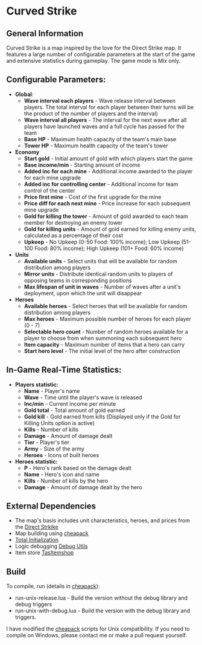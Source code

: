 # Curved Strike

## General Information

Curved Strike is a map inspired by the love for the Direct Strike map. It features a large number of configurable parameters at the start of the game and extensive statistics during gameplay. The game mode is Mix only.

## Configurable Parameters:
- **Global**:
   - **Wave interval each players** - Wave release interval between players. The total interval for each player between their turns will be the product of the number of players and the interval)
   - **Wave interval all players** - The interval for the next wave after all players have launched waves and a full cycle has passed for the team
   - **Base HP** - Maximum health capacity of the team's main base
   - **Tower HP** - Maximum health capacity of the team's tower
- **Economy**
   - **Start gold** - Initial amount of gold with which players start the game
   - **Base income/min** - Starting amount of income
   - **Added inc for each mine** - Additional income awarded to the player for each mine upgrade
   - **Added inc for controlling center** - Additional income for team control of the center
   - **Price first mine** - Cost of the first upgrade for the mine
   - **Price diff for each next mine** - Price increase for each subsequent mine upgrade
   - **Gold for killing the tower** - Amount of gold awarded to each team member for destroying an enemy tower
   - **Gold for killing units** - Amount of gold earned for killing enemy units, calculated as a percentage of their cost
   - **Upkeep** - No Upkeep (0-50 Food: 100% income); Low Upkeep (51-100 Food: 80% income); High Upkeep (101+ Food: 60% income)
- **Units**
   - **Available units** - Select units that will be available for random distribution among players
   - **Mirror units** - Distribute identical random units to players of opposing teams in corresponding positions
   - **Max lifespan of unit in waves** - Number of waves after a unit's deployment, upon which the unit will disappear
- **Heroes**
   - **Available heroes** - Select heroes that will be available for random distribution among players
   - **Max heroes** - Maximum possible number of heroes for each player (0 - 7)
   - **Selectable hero count** - Number of random heroes available for a player to choose from when summoning each subsequent hero
   - **Item capacity** - Maximum number of items that a hero can carry
   - **Start hero level** - The initial level of the hero after construction
 
## In-Game Real-Time Statistics:
- **Players statistic:**
   - **Name** - Player's name
   - **Wave** - Time until the player's wave is released
   - **Inc/min** - Current income per minute
   - **Gold total** - Total amount of gold earned
   - **Gold kill** - Gold earned from kills (Displayed only if the Gold for Killing Units option is active)
   - **Kills** - Number of kills
   - **Damage** - Amount of damage dealt
   - **Tier** - Player's tier
   - **Army** - Size of the army
   - **Heroes** - Icons of built heroes
- **Heroes statistic:**
   - **P** - Hero's rank based on the damage dealt
   - **Name** - Hero's icon and name
   - **Kills** - Number of kills by the hero
   - **Damage** - Amount of damage dealt by the hero

## External Dependencies

- The map's basis includes unit characteristics, heroes, and prices from the [Direct Strkike](https://www.hiveworkshop.com/threads/direct-strike-reforged-open-source.335961/)
- Map building using [cheapack](https://github.com/nazarpunk/cheapack)
- [Total Initialization](https://www.hiveworkshop.com/threads/total-initialization.317099/)
- Logic debugging [Debug Utils](https://www.hiveworkshop.com/threads/debug-utils-ingame-console-etc.330758/)
- Item store [TasItemshop](https://www.hiveworkshop.com/threads/tasitemshop.328382/)


## Build

To compile, run (details in [cheapack](https://github.com/nazarpunk/cheapack)):
- run-unix-release.lua - Build the version without the debug library and debug triggers
- run-unix-with-debug.lua - Build the version with the debug library and triggers.

I have modified the [cheapack](https://github.com/nazarpunk/cheapack) scripts for Unix compatibility. If you need to compile on Windows, please contact me or make a pull request yourself.

